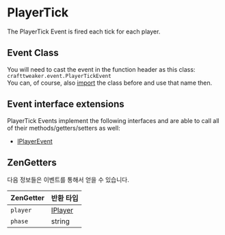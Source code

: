 # PlayerTick

The PlayerTick Event is fired each tick for each player.

## Event Class

You will need to cast the event in the function header as this class:  
`crafttweaker.event.PlayerTickEvent`  
You can, of course, also [import](/AdvancedFunctions/Import/) the class before and use that name then.

## Event interface extensions

PlayerTick Events implement the following interfaces and are able to call all of their methods/getters/setters as well:

- [IPlayerEvent](/Vanilla/Events/Events/IPlayerEvent/)

## ZenGetters

다음 정보들은 이벤트를 통해서 얻을 수 있습니다.

| ZenGetter | 반환 타입                                |
| --------- | ------------------------------------ |
| `player`  | [IPlayer](/Vanilla/Players/IPlayer/) |
| `phase`   | string                               |